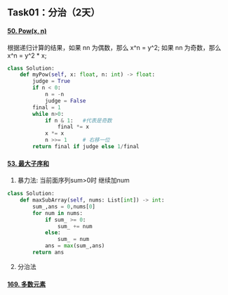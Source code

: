 ## Task01：分治（2天）

#### [50. Pow(x, n)](https://leetcode-cn.com/problems/powx-n/)

根据递归计算的结果，如果 nn 为偶数，那么 x^n = y^2;
如果 nn 为奇数，那么 x^n = y^2 * x;

```python
class Solution:
    def myPow(self, x: float, n: int) -> float:      
        judge = True
        if n < 0:
            n = -n
            judge = False      
        final = 1
        while n>0:
            if n & 1:   #代表是奇数
                final *= x
            x *= x
            n >>= 1     # 右移一位
        return final if judge else 1/final
```



####  [53. 最大子序和](https://leetcode-cn.com/problems/maximum-subarray/)

1. 暴力法: 当前面序列sum>0时 继续加num

```python
class Solution:
    def maxSubArray(self, nums: List[int]) -> int:
        sum_,ans = 0,nums[0]
        for num in nums:
            if sum_ >= 0:
                sum_ += num
            else:
                sum_ = num
            ans = max(sum_,ans)
        return ans
```

2. 分治法

#### [169. 多数元素](https://leetcode-cn.com/problems/majority-element/)

